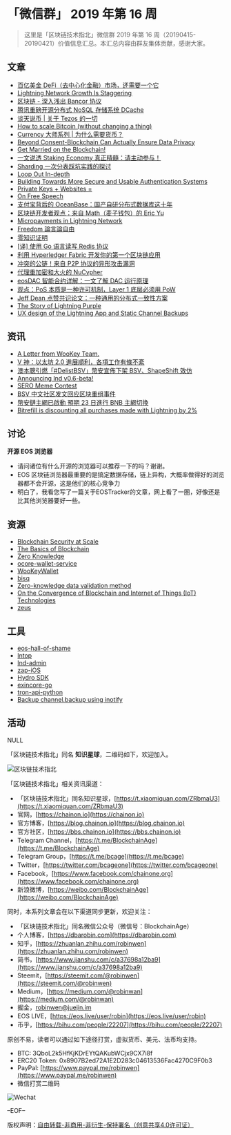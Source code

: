 # 「微信群」 2019 年第 16 周

> 这里是「区块链技术指北」微信群 2019 年第 16 周（20190415-20190421）价值信息汇总。本汇总内容由群友集体贡献，感谢大家。

## 文章

* [百亿美金 DeFi（去中心化金融）市场，还需要一个它](https://bbs.chainon.io/d/3346)
* [Lightning Network Growth Is Staggering ](https://bbs.chainon.io/d/3348)
* [区块链 - 深入浅出 Bancor 协议](https://bbs.chainon.io/d/3349)
* [腾讯重磅开源分布式 NoSQL 存储系统 DCache](https://bbs.chainon.io/d/3350)
* [谈天说币 | 关于 Tezos 的一切](https://bbs.chainon.io/d/3357)
* [How to scale Bitcoin (without changing a thing)](https://bbs.chainon.io/d/3358)
* [Currency 大师系列 | 为什么需要货币？](https://bbs.chainon.io/d/3359)
* [Beyond Consent-Blockchain Can Actually Ensure Data Privacy](https://bbs.chainon.io/d/3360)
* [Get Married on the Blockchain!](https://bbs.chainon.io/d/3361)
* [一文说透 Staking Economy 真正精髓：请主动参与！](https://bbs.chainon.io/d/3362)
* [Sharding 一次分表踩坑实践的探讨](https://bbs.chainon.io/d/3365)
* [Loop Out In-depth](https://bbs.chainon.io/d/3366)
* [Building Towards More Secure and Usable Authentication Systems](https://bbs.chainon.io/d/3367)
* [Private Keys + Websites =](https://bbs.chainon.io/d/3368)
* [On Free Speech](https://bbs.chainon.io/d/3369)
* [支付宝背后的 OceanBase：国产自研分布式数据库这十年](https://bbs.chainon.io/d/3372)
* [区块链开发者观点：来自 Math（麦子钱包）的 Eric Yu](https://bbs.chainon.io/d/3375)
* [Micropayments in Lightning Network](https://bbs.chainon.io/d/3377)
* [Freedom 論言論自由](https://bbs.chainon.io/d/3379)
* [零知识证明](https://bbs.chainon.io/d/3380)
* [[译] 使用 Go 语言读写 Redis 协议](https://bbs.chainon.io/d/3381)
* [利用 Hyperledger Fabric 开发你的第一个区块链应用](https://bbs.chainon.io/d/3382)
* [冲突的公链！来自 P2P 协议的异形攻击漏洞](https://bbs.chainon.io/d/3383)
* [代理重加密和大火的 NuCypher](https://bbs.chainon.io/d/3385)
* [eosDAC 智能合约详解：一文了解 DAC 运行原理](https://bbs.chainon.io/d/3388)
* [观点：PoS 本质是一种许可机制，Layer 1 底层必须用 PoW](https://bbs.chainon.io/d/3389)
* [Jeff Dean 点赞共识论文：一种通用的分布式一致性方案](https://bbs.chainon.io/d/3391)
* [The Story of Lightning Purple](https://bbs.chainon.io/d/3396)
* [ UX design of the Lightning App and Static Channel Backups](https://bbs.chainon.io/d/3397)

## 资讯

* [A Letter from WooKey Team.](https://bbs.chainon.io/d/3364)
* [V 神：以太坊 2.0 進展順利，各項工作有條不紊](https://bbs.chainon.io/d/3370)
* [澳本聰引燃「#DelistBSV」幣安宣佈下架 BSV、ShapeShift 效仿](https://bbs.chainon.io/d/3371)
* [Announcing lnd v0.6-beta!](https://bbs.chainon.io/d/3376)
* [SERO Meme Contest](https://bbs.chainon.io/d/3378)
* [BSV 中文社区发文回应区块重组事件](https://bbs.chainon.io/d/3390)
* [幣安鏈主網已啟動 預期 23 日進行 BNB 主網切換](https://bbs.chainon.io/d/3392)
* [Bitrefill is discounting all purchases made with Lightning by 2%](https://bbs.chainon.io/d/3395)

## 讨论

**开源 EOS 浏览器**

* 请问诸位有什么开源的浏览器可以推荐一下的吗？谢谢。
* EOS 区块链浏览器最重要的是搞定数据存储，链上异构，大概率做得好的浏览器都不会开源，这是他们的核心竞争力
* 明白了，我看您写了一篇关于EOSTracker的文章，网上看了一圈，好像还是比其他浏览器要好一些。

## 资源

* [Blockchain Security at Scale](https://bbs.chainon.io/d/3344)
* [The Basics of Blockchain](https://bbs.chainon.io/d/3345)
* [Zero Knowledge](https://bbs.chainon.io/d/3351)
* [ocore-wallet-service](https://bbs.chainon.io/d/3352)
* [WooKeyWallet](https://bbs.chainon.io/d/3353)
* [bisq](https://bbs.chainon.io/d/3384)
* [Zero-knowledge data validation method](https://bbs.chainon.io/d/3386)
* [On the Convergence of Blockchain and Internet of Things (IoT) Technologies](https://bbs.chainon.io/d/3387)
* [zeus](https://bbs.chainon.io/d/3394)

## 工具

* [eos-hall-of-shame](https://bbs.chainon.io/d/3347)
* [lntop](https://bbs.chainon.io/d/3354)
* [lnd-admin](https://bbs.chainon.io/d/3355)
* [zap-iOS](https://bbs.chainon.io/d/3356)
* [Hydro SDK](https://bbs.chainon.io/d/3363)
* [exincore-go](https://bbs.chainon.io/d/3373)
* [tron-api-python](https://bbs.chainon.io/d/3374)
* [Backup channel.backup using inotify](https://bbs.chainon.io/d/3393)

## 活动

NULL

「区块链技术指北」同名 **知识星球**，二维码如下，欢迎加入。

![区块链技术指北](https://i.imgur.com/3YzonTR.png)

「区块链技术指北」相关资讯渠道：

* 「区块链技术指北」同名知识星球，[https://t.xiaomiquan.com/ZRbmaU3](https://t.xiaomiquan.com/ZRbmaU3)
* 官网，[https://chainon.io](https://chainon.io)
* 官方博客，[https://blog.chainon.io](https://blog.chainon.io)
* 官方社区，[https://bbs.chainon.io](https://bbs.chainon.io)
* Telegram Channel，[https://t.me/BlockchainAge](https://t.me/BlockchainAge)
* Telegram Group，[https://t.me/bcage](https://t.me/bcage)
* Twitter，[https://twitter.com/bcageone](https://twitter.com/bcageone)
* Facebook，[https://www.facebook.com/chainone.org](https://www.facebook.com/chainone.org)
* 新浪微博，[https://weibo.com/BlockchainAge](https://weibo.com/BlockchainAge)

同时，本系列文章会在以下渠道同步更新，欢迎关注：

* 「区块链技术指北」同名微信公众号（微信号：BlockchainAge）
* 个人博客，[https://dbarobin.com](https://dbarobin.com)
* 知乎，[https://zhuanlan.zhihu.com/robinwen](https://zhuanlan.zhihu.com/robinwen)
* 简书，[https://www.jianshu.com/c/a37698a12ba9](https://www.jianshu.com/c/a37698a12ba9)
* Steemit，[https://steemit.com/@robinwen](https://steemit.com/@robinwen)
* Medium，[https://medium.com/@robinwan](https://medium.com/@robinwan)
* 掘金，[robinwen@juejin.im](https://juejin.im/user/5673ccae60b2260ee435f89a/posts)
* EOS LIVE，[https://eos.live/user/robin](https://eos.live/user/robin)
* 币乎，[https://bihu.com/people/22207](https://bihu.com/people/22207)

原创不易，读者可以通过如下途径打赏，虚拟货币、美元、法币均支持。

* BTC: 3QboL2k5HfKjKDrEYtQAKubWCjx9CX7i8f
* ERC20 Token: 0x8907B2ed72A1E2D283c04613536Fac4270C9F0b3
* PayPal: [https://www.paypal.me/robinwen](https://www.paypal.me/robinwen)
* 微信打赏二维码

![Wechat](https://i.imgur.com/SzoNl5b.jpg)

–EOF–

版权声明：[自由转载-非商用-非衍生-保持署名（创意共享4.0许可证）](http://creativecommons.org/licenses/by-nc-nd/4.0/deed.zh)